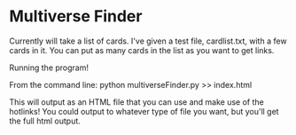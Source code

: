 # Multiverse Finder

Currently will take a list of cards. I've given a test file, cardlist.txt, with a few cards in it.  You can put as many cards in the list as you want to get links.

Running the program! 

From the command line: python multiverseFinder.py >> index.html

This will output as an HTML file that you can use and make use of the hotlinks! You could output to whatever type of file you want, but you'll get the full html output.  